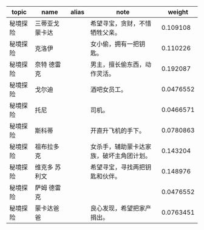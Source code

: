 | topic | name | alias | note | weight |
| ----- | ---- | ----- | ---- | ------ |
| 秘境探险 | 三蒂亚戈 蒙卡达 | | 希望寻宝，贪财，不惜牺牲父亲。 | 0.109108 |
| 秘境探险 | 克洛伊 | | 女小偷，拥有一把钥匙。 | 0.110226 |
| 秘境探险 | 奈特 德雷克 | | 男主，擅长偷东西，动作灵活。 | 0.192087 |
| 秘境探险 | 戈尔迪 | | 酒吧女员工。 | 0.0476552 |
| 秘境探险 | 托尼 | | 司机。 | 0.0466571 |
| 秘境探险 | 斯科蒂 | | 开直升飞机的手下。 | 0.0780863 |
| 秘境探险 | 祖布拉多克 | | 女杀手，辅助蒙卡达家族，破坏主角团计划。 | 0.143204 |
| 秘境探险 | 维克多 苏利文 | | 希望寻宝，寻找两把钥匙和伙伴。 | 0.148976 |
| 秘境探险 | 萨姆 德雷克 | |  | 0.0476552 |
| 秘境探险 | 蒙卡达爸爸 | | 良心发现，希望把家产捐出。 | 0.0763451 |
